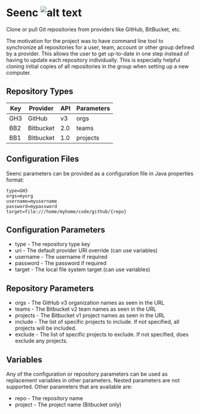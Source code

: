 [build-status]: https://github.com/avereon/seenc/actions/workflows/ci.yml/badge.svg "Build status"

# Seenc ![alt text][build-status]

Clone or pull Git repositories from providers like GitHub, BitBucket, etc. 

The motivation for the project was to have command line tool to synchronize
all repositories for a user, team, account or other group defined by a provider. 
This allows the user to get up-to-date in one step instead of having to update 
each repository individually. This is especially helpful cloning initial copies 
of all repositories in the group when setting up a new computer.

## Repository Types

| Key | Provider  | API | Parameters |
|-----|-----------|:----|------------|
| GH3 | GitHub    | v3  | orgs       |
| BB2 | Bitbucket | 2.0 | teams      |
| BB1 | Bitbucket | 1.0 | projects   |

## Configuration Files
Seenc parameters can be provided as a configuration file in Java properties 
format:

```
type=GH3
orgs=myorg
username=myusername
password=mypassword
target=file:///home/myhome/code/github/{repo}
```

## Configuration Parameters
 * type - The repository type key
 * uri - The default provider URI override (can use variables)
 * username - The username if required
 * password - The password if required
 * target - The local file system target (can use variables)

## Repository Parameters
 * orgs - The GitHub v3 organization names as seen in the URL
 * teams - The Bitbucket v2 team names as seen in the URL
 * projects - The Bitbucket v1 project names as seen in the URL
 * include - The list of specific projects to include. If not specified, all 
 projects will be included.
 * exclude - The list of specific projects to exclude. If not specified, does 
 exclude any projects. 

## Variables
Any of the configuration or repository parameters can be used as replacement 
variables in other parameters. Nested parameters are not supported. Other
parameters that are available are:
 * repo - The repository name
 * project - The project name (Bitbucket only)
